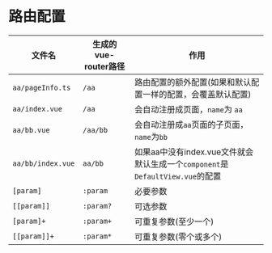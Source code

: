 # 路由配置

| 文件名            | 生成的vue-router路径 | 作用                                                                          |
| ----------------- | -------------------- | ----------------------------------------------------------------------------- |
| `aa/pageInfo.ts`  | `/aa`                | 路由配置的额外配置(如果和默认配置一样的配置，会覆盖默认配置)                  |
| `aa/index.vue`    | `/aa`                | 会自动注册成页面，`name`为 `aa`                                               |
| `aa/bb.vue`       | `/aa/bb`             | 会自动注册成`aa`页面的子页面，`name`为`bb`                                    |
| `aa/bb/index.vue` | `aa/bb`              | 如果aa中没有index.vue文件就会默认生成一个`component`是`DefaultView.vue`的配置 |
| `[param]`         | `:param`             | 必要参数                                                                      |
| `[[param]]`       | `:param?`            | 可选参数                                                                      |
| `[param]+`        | `:param+`            | 可重复参数(至少一个)                                                          |
| `[[param]]+`      | `:param*`            | 可重复参数(零个或多个)                                                        |
